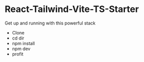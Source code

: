 # React-Tailwind-Vite-TS-Starter
Get up and running with this powerful stack

- Clone
- cd dir
- npm install
- npm dev
- profit

